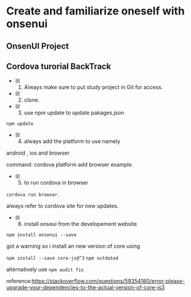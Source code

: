 # Create and familiarize oneself with onsenui


## OnsenUI Project

## Cordova turorial BackTrack

- [x] 1. Always make sure to put study project in Git for access.
- [x] 2. clone.
- [x] 3. use npm update to update pakages.json

` npm update `

- [x] 4. always add the platform to use namely

android , ios and browser

command: cordova platform add browser example.

- [x] 5. to run cordova in browser 

`cordova run browser`.

always refer to cordova site for new updates.


- [x] 6. install onseui from the developement website

`npm install onsenui --save`


got a warning so i install an new version of core
using

`npm install --save core-js@^3`
`npm outdated`


alternatively use
`npm audit fix`

reference:https://stackoverflow.com/questions/59354180/error-please-upgrade-your-dependencies-to-the-actual-version-of-core-js3

